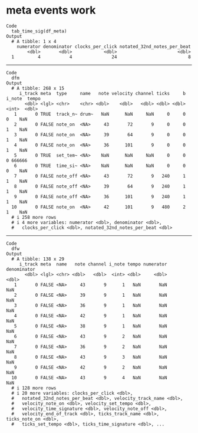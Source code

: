 # meta events work

    Code
      tab_time_sig(df_meta)
    Output
      # A tibble: 1 x 4
        numerator denominator clocks_per_click notated_32nd_notes_per_beat
            <dbl>       <dbl>            <dbl>                       <dbl>
      1         4           4               24                           8

---

    Code
      dfm
    Output
      # A tibble: 268 x 15
         i_track meta  type     name   note velocity channel ticks     b i_note  tempo
           <dbl> <lgl> <chr>    <chr> <dbl>    <dbl>   <dbl> <dbl> <dbl>  <int>  <dbl>
       1       0 TRUE  track_n~ drum~   NaN      NaN     NaN     0     0      0    NaN
       2       0 FALSE note_on  <NA>     43       72       9     0     0      1    NaN
       3       0 FALSE note_on  <NA>     39       64       9     0     0      1    NaN
       4       0 FALSE note_on  <NA>     36      101       9     0     0      1    NaN
       5       0 TRUE  set_tem~ <NA>    NaN      NaN     NaN     0     0      0 666666
       6       0 TRUE  time_si~ <NA>    NaN      NaN     NaN     0     0      0    NaN
       7       0 FALSE note_off <NA>     43       72       9   240     1      1    NaN
       8       0 FALSE note_off <NA>     39       64       9   240     1      1    NaN
       9       0 FALSE note_off <NA>     36      101       9   240     1      1    NaN
      10       0 FALSE note_on  <NA>     42      101       9   480     2      1    NaN
      # i 258 more rows
      # i 4 more variables: numerator <dbl>, denominator <dbl>,
      #   clocks_per_click <dbl>, notated_32nd_notes_per_beat <dbl>

---

    Code
      dfw
    Output
      # A tibble: 138 x 29
         i_track meta  name   note channel i_note tempo numerator denominator
           <dbl> <lgl> <chr> <dbl>   <dbl>  <int> <dbl>     <dbl>       <dbl>
       1       0 FALSE <NA>     43       9      1   NaN       NaN         NaN
       2       0 FALSE <NA>     39       9      1   NaN       NaN         NaN
       3       0 FALSE <NA>     36       9      1   NaN       NaN         NaN
       4       0 FALSE <NA>     42       9      1   NaN       NaN         NaN
       5       0 FALSE <NA>     38       9      1   NaN       NaN         NaN
       6       0 FALSE <NA>     43       9      2   NaN       NaN         NaN
       7       0 FALSE <NA>     36       9      2   NaN       NaN         NaN
       8       0 FALSE <NA>     43       9      3   NaN       NaN         NaN
       9       0 FALSE <NA>     42       9      2   NaN       NaN         NaN
      10       0 FALSE <NA>     43       9      4   NaN       NaN         NaN
      # i 128 more rows
      # i 20 more variables: clocks_per_click <dbl>,
      #   notated_32nd_notes_per_beat <dbl>, velocity_track_name <dbl>,
      #   velocity_note_on <dbl>, velocity_set_tempo <dbl>,
      #   velocity_time_signature <dbl>, velocity_note_off <dbl>,
      #   velocity_end_of_track <dbl>, ticks_track_name <dbl>, ticks_note_on <dbl>,
      #   ticks_set_tempo <dbl>, ticks_time_signature <dbl>, ...

